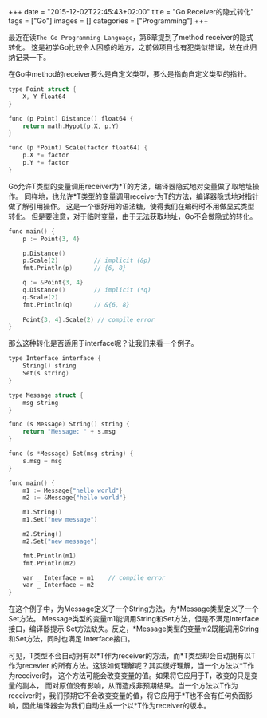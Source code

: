 +++
date = "2015-12-02T22:45:43+02:00"
title = "Go Receiver的隐式转化"
tags = ["Go"]
images = []
categories = ["Programming"]
+++

最近在读`The Go Programming Language`，第6章提到了method receiver的隐式转化。
这是初学Go比较令人困惑的地方，之前做项目也有犯类似错误，故在此归纳记录一下。

在Go中method的receiver要么是自定义类型，要么是指向自定义类型的指针。
~~~C
type Point struct {
    X, Y float64
}

func (p Point) Distance() float64 {
    return math.Hypot(p.X, p.Y)    
}

func (p *Point) Scale(factor float64) {
    p.X *= factor    
    p.Y *= factor
}
~~~

Go允许T类型的变量调用receiver为\*T的方法，编译器隐式地对变量做了取地址操作。
同样地，也允许\*T类型的变量调用receiver为T的方法，编译器隐式地对指针做了解引用操作。
这是一个很好用的语法糖，使得我们在编码时不用做显式类型转化。
但是要注意，对于临时变量，由于无法获取地址，Go不会做隐式的转化。
~~~C
func main() {
    p := Point{3, 4}

    p.Distance()
    p.Scale(2)          // implicit (&p)
    fmt.Println(p)      // {6, 8}

    q := &Point{3, 4}
    q.Distance()        // implicit (*q)
    q.Scale(2)          
    fmt.Println(q)      // &{6, 8}
    
    Point{3, 4}.Scale(2) // compile error
}
~~~

那么这种转化是否适用于interface呢？让我们来看一个例子。
~~~C
type Interface interface {
    String() string
    Set(s string)
}

type Message struct {
    msg string
}

func (s Message) String() string {
    return "Message: " + s.msg
}

func (s *Message) Set(msg string) {
    s.msg = msg
}

func main() {
    m1 := Message{"hello world"}
    m2 := &Message{"hello world"}

    m1.String()
    m1.Set("new message")

    m2.String()
    m2.Set("new message")

    fmt.Println(m1)
    fmt.Println(m2)

    var _ Interface = m1    // compile error
    var _ Interface = m2
}
~~~

在这个例子中，为Message定义了一个String方法，为\*Message类型定义了一个Set方法。
Message类型的变量m1能调用String和Set方法，但是不满足Interface接口，编译器提示
Set方法缺失。反之，\*Message类型的变量m2既能调用String和Set方法，同时也满足
Interface接口。

可见，T类型不会自动拥有以\*T作为receiver的方法，而\*T类型却会自动拥有以T作为recevier
的所有方法。这该如何理解呢？其实很好理解，当一个方法以\*T作为receiver时，
这个方法可能会改变变量的值。如果将它应用于T，改变的只是变量的副本，
而对原值没有影响，从而造成非预期结果。当一个方法以T作为receiver时，我们预期它不会改变变量的值，将它应用于\*T也不会有任何负面影响，因此编译器会为我们自动生成一个以\*T作为receiver的版本。
